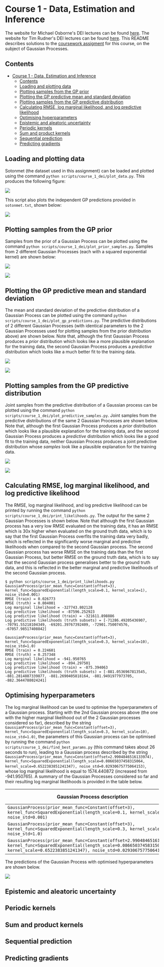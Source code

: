 # Course 1 - Data, Estimation and Inference

The website for Michael Osborne's DEI lectures can be found [here](https://www.robots.ox.ac.uk/~mosb/aims_cdt/). The website for Tim Rudner's DEI lectures can be found [here](https://tgjr-research.notion.site/Data-Estimation-and-Inference-2022-GPs-c6e81b6fc2ec47f79140c42862d1cadd). This README describes solutions to the [coursework assigment](https://www.robots.ox.ac.uk/~mosb/teaching/AIMS_CDT/CDT_estimation_inference_lab.pdf) for this course, on the subject of Gaussian Processes.

## Contents

- [Course 1 - Data, Estimation and Inference](#course-1---data-estimation-and-inference)
  - [Contents](#contents)
  - [Loading and plotting data](#loading-and-plotting-data)
  - [Plotting samples from the GP prior](#plotting-samples-from-the-gp-prior)
  - [Plotting the GP predictive mean and standard deviation](#plotting-the-gp-predictive-mean-and-standard-deviation)
  - [Plotting samples from the GP predictive distribution](#plotting-samples-from-the-gp-predictive-distribution)
  - [Calculating RMSE, log marginal likelihood, and log predictive likelihood](#calculating-rmse-log-marginal-likelihood-and-log-predictive-likelihood)
  - [Optimising hyperparameters](#optimising-hyperparameters)
  - [Epistemic and aleatoric uncertainty](#epistemic-and-aleatoric-uncertainty)
  - [Periodic kernels](#periodic-kernels)
  - [Sum and product kernels](#sum-and-product-kernels)
  - [Sequential prediction](#sequential-prediction)
  - [Predicting gradients](#predicting-gradients)

## Loading and plotting data

Sotonmet (the dataset used in this assignment) can be loaded and plotted using the command `python scripts/course_1_dei/plot_data.py`. This produces the following figure:

![](./Results/Protected/Sotonmet_data.png)

This script also plots the independent GP predictions provided in `sotonmet.txt`, shown below:

![](./Results/Protected/Data_and_independent_GP_predictions.png)

## Plotting samples from the GP prior

Samples from the prior of a Gaussian Process can be plotted using the command `python scripts/course_1_dei/plot_prior_samples.py`. Samples from 2 different Gaussian Processes (each with a squared exponential kernel) are shown below:

![](./Results/Protected/Samples_from_GP_prior,_GP___GaussianProcess_prior_mean_func_Constant_offset_3_,_kernel_func_SquaredExponential_length_scale_0.1,_kernel_scale_1_,_noise_std_0.001_.png)

![](./Results/Protected/Samples_from_GP_prior,_GP___GaussianProcess_prior_mean_func_Constant_offset_3_,_kernel_func_SquaredExponential_length_scale_0.3,_kernel_scale_10_,_noise_std_1.0_.png)

## Plotting the GP predictive mean and standard deviation

The mean and standard deviation of the predictive distribution of a Gaussian Process can be plotted using the command `python scripts/course_1_dei/plot_gp_predictions.py`. The predictive distributions of 2 different Gaussian Processes (with identical parameters to the 2 Gaussian Processes used for plotting samples from the prior distribution above) are shown below. Note that, although the first Gaussian Process produces a *prior* distribution which looks like a more plausible explanation for the training data, the second Gaussian Process produces a *predictive* distribution which looks like a much better fit to the training data.

![](./Results/Protected/Data_and_GP_predictions,_GP___GaussianProcess_prior_mean_func_Constant_offset_3_,_kernel_func_SquaredExponential_length_scale_0.1,_kernel_scale_1_,_noise_std_0.001_.png)

![](./Results/Protected/Data_and_GP_predictions,_GP___GaussianProcess_prior_mean_func_Constant_offset_3_,_kernel_func_SquaredExponential_length_scale_0.3,_kernel_scale_10_,_noise_std_1.0_.png)

## Plotting samples from the GP predictive distribution

Joint samples from the predictive distribution of a Gaussian process can be plotted using the command `python scripts/course_1_dei/plot_predictive_samples.py`. Joint samples from the predictive distributions of the same 2 Gaussian Processes are shown below. Note that, although the first Gaussian Process produces a *prior* distribution which looks like a plausible explanation for the training data, and the second Gaussian Process produces a *predictive* distribution which looks like a good fit to the training data, neither Gaussian Process produces a joint predictive distribution whose *samples* look like a plausible explanation for the training data.

![](./Results/Protected/Data_and_GP_predictions_and_predictive_samples,_GP___GaussianProcess_prior_mean_func_Constant_offset_3_,_kernel_func_SquaredExponential_length_scale_0.1,_kernel_scale_..._.png)

![](./Results/Protected/Data_and_GP_predictions_and_predictive_samples,_GP___GaussianProcess_prior_mean_func_Constant_offset_3_,_kernel_func_SquaredExponential_length_scale_0.3,_kernel_scale_..._.png)

## Calculating RMSE, log marginal likelihood, and log predictive likelihood

The RMSE, log marginal likelihood, and log predictive likelihood can be printed by running the command `python scripts/course_1_dei/print_likelihoods.py`. The output for the same 2 Gaussian Processes is shown below. Note that although the first Gaussian process has a very low RMSE evaluated on the training data, it has an RMSE which is 30x higher when evaluated on the ground truth data, which is to say that the first Gaussian Process overfits the training data very badly, which is reflected in the significantly worse marginal and predictive likelihoods when compared to the second Gaussian process. The second Gaussian process has worse RMSE on the training data than the first Gaussian Process, but better RMSE on the ground truth data, which is to say that the second Gaussian process generalises better to the ground truth data, and this is reflected in the better marginal and predictive likelihoods of the second Gaussian process.

```
$ python scripts/course_1_dei/print_likelihoods.py
GaussianProcess(prior_mean_func=Constant(offset=3), kernel_func=SquaredExponential(length_scale=0.1, kernel_scale=1), noise_std=0.001)
RMSE (train) = 0.026773
RMSE (truth) = 0.804001
Log marginal likelihood = -327743.802128
Log predictive likelihood = -87596.252923
Log predictive likelihood (train) = -321611.898886
Log predictive likelihoods (truth subsets) = [-71286.49205436907, -70791.55218104349, -69201.39767392409, -72901.750074576, -67057.98517408842]

GaussianProcess(prior_mean_func=Constant(offset=3), kernel_func=SquaredExponential(length_scale=0.3, kernel_scale=10), noise_std=1.0)
RMSE (train) = 0.224601
RMSE (truth) = 0.257348
Log marginal likelihood = -941.950765
Log predictive likelihood = -894.297501
Log predictive likelihood (train) = -875.394063
Log predictive likelihoods (truth subsets) = [-881.0536967813545, -881.2814887339877, -881.2690405818164, -881.9491977973705, -882.3644788024241]
```

## Optimising hyperparameters

The log marginal likelihood can be used to optimise the hyperparameters of a Gaussian process. Starting with the 2nd Gaussian process above (the one with the higher marginal likelihood out of the 2 Gaussian processes considered so far), described by the string `GaussianProcess(prior_mean_func=Constant(offset=3), kernel_func=SquaredExponential(length_scale=0.3, kernel_scale=10), noise_std=1.0)`, the parameters of this Gaussian process can be optimised by running the command `python scripts/course_1_dei/find_best_params.py` (this command takes about 26 seconds to run), leading to a Gaussian process described by the string `GaussianProcess(prior_mean_func=Constant(offset=2.9904846516133974), kernel_func=SquaredExponential(length_scale=0.08665037458315064, kernel_scale=0.6522383851241347), noise_std=0.02930675775064153)`, whose log marginal likelihood is equal to 1574.440872 (increased from -941.950765). A summary of the Gaussian Processes considered so far and their resulting log marginal likelihoods is provided in the table below.

Gaussian Process description | Log marginal likelihood
--- | ---
`GaussianProcess(prior_mean_func=Constant(offset=3), kernel_func=SquaredExponential(length_scale=0.1, kernel_scale=1), noise_std=0.001)` | -327743.802128
`GaussianProcess(prior_mean_func=Constant(offset=3), kernel_func=SquaredExponential(length_scale=0.3, kernel_scale=10), noise_std=1.0)` | -941.950765
`GaussianProcess(prior_mean_func=Constant(offset=2.9904846516133974), kernel_func=SquaredExponential(length_scale=0.08665037458315064, kernel_scale=0.6522383851241347), noise_std=0.02930675775064153)` | 1574.440872

The predictions of the Gaussian Process with optimised hyperparameters are shown below.

![](./Results/Protected/Data_and_optimised_GP_predictions,_GP___GaussianProcess_prior_mean_func_Constant_offset_2.9904846516133974_,_kernel_func_SquaredExponential_length_scale_0.08665037458_..._.png)

## Epistemic and aleatoric uncertainty

## Periodic kernels

## Sum and product kernels

## Sequential prediction

## Predicting gradients
